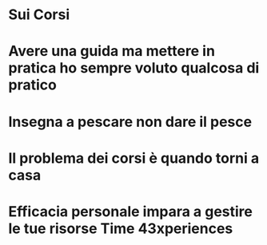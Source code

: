 # Sui Corsi 

# Avere una guida ma mettere in pratica ho sempre voluto qualcosa di pratico 

# Insegna a pescare non dare il pesce

# Il problema dei corsi è quando torni a casa

# Efficacia personale impara a gestire le tue risorse Time 43xperiences 
<!--stackedit_data:
eyJoaXN0b3J5IjpbLTE2Mjg5NTM4MjUsMTg0MTk2MTcxNF19
-->
